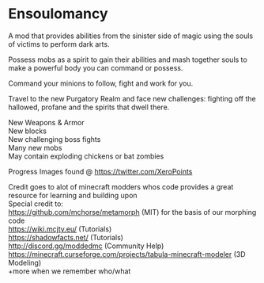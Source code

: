 # Ensoulomancy
A mod that provides abilities from the sinister side of magic using the souls of victims to perform dark arts.    

Possess mobs as a spirit to gain their abilities and mash together souls to make a powerful body you can command or possess.    

Command your minions to follow, fight and work for you.    

Travel to the new Purgatory Realm and face new challenges: fighting off the hallowed, profane and the spirits that dwell there.    

New Weapons & Armor    
New blocks    
New challenging boss fights    
Many new mobs    
May contain exploding chickens or bat zombies    

Progress Images found @ https://twitter.com/XeroPoints

Credit goes to alot of minecraft modders whos code provides a great resource for learning and building upon    
Special credit to:    
https://github.com/mchorse/metamorph (MIT) for the basis of our morphing code    
https://wiki.mcjty.eu/ (Tutorials)    
https://shadowfacts.net/ (Tutorials)    
http://discord.gg/moddedmc (Community Help)    
https://minecraft.curseforge.com/projects/tabula-minecraft-modeler (3D Modeling)    
+more when we remember who/what
